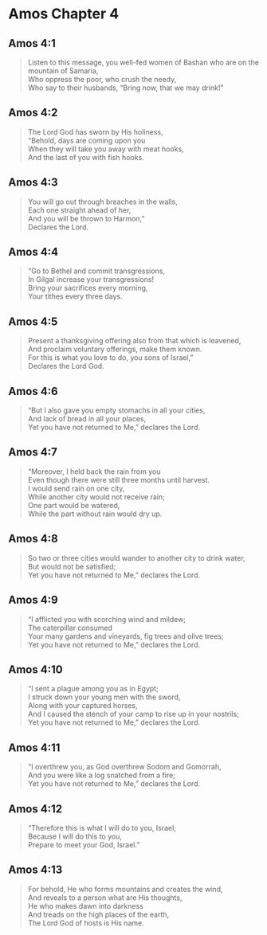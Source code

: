 # Amos Chapter 4

## Amos 4:1

> Listen to this message, you well-fed women of Bashan who are on the mountain of Samaria,  
> Who oppress the poor, who crush the needy,  
> Who say to their husbands, “Bring now, that we may drink!”

## Amos 4:2

> The Lord God has sworn by His holiness,  
> “Behold, days are coming upon you  
> When they will take you away with meat hooks,  
> And the last of you with fish hooks.

## Amos 4:3

> You will go out through breaches in the walls,  
> Each one straight ahead of her,  
> And you will be thrown to Harmon,”  
> Declares the Lord.

## Amos 4:4

> “Go to Bethel and commit transgressions,  
> In Gilgal increase your transgressions!  
> Bring your sacrifices every morning,  
> Your tithes every three days.

## Amos 4:5

> Present a thanksgiving offering also from that which is leavened,  
> And proclaim voluntary offerings, make them known.  
> For this is what you love to do, you sons of Israel,”  
> Declares the Lord God.

## Amos 4:6

> “But I also gave you empty stomachs in all your cities,  
> And lack of bread in all your places,  
> Yet you have not returned to Me,” declares the Lord.

## Amos 4:7

> “Moreover, I held back the rain from you  
> Even though there were still three months until harvest.  
> I would send rain on one city,  
> While another city would not receive rain;  
> One part would be watered,  
> While the part without rain would dry up.

## Amos 4:8

> So two or three cities would wander to another city to drink water,  
> But would not be satisfied;  
> Yet you have not returned to Me,” declares the Lord.

## Amos 4:9

> “I afflicted you with scorching wind and mildew;  
> The caterpillar consumed  
> Your many gardens and vineyards, fig trees and olive trees;  
> Yet you have not returned to Me,” declares the Lord.

## Amos 4:10

> “I sent a plague among you as in Egypt;  
> I struck down your young men with the sword,  
> Along with your captured horses,  
> And I caused the stench of your camp to rise up in your nostrils;  
> Yet you have not returned to Me,” declares the Lord.

## Amos 4:11

> “I overthrew you, as God overthrew Sodom and Gomorrah,  
> And you were like a log snatched from a fire;  
> Yet you have not returned to Me,” declares the Lord.

## Amos 4:12

> “Therefore this is what I will do to you, Israel;  
> Because I will do this to you,  
> Prepare to meet your God, Israel.”

## Amos 4:13

> For behold, He who forms mountains and creates the wind,  
> And reveals to a person what are His thoughts,  
> He who makes dawn into darkness  
> And treads on the high places of the earth,  
> The Lord God of hosts is His name.
